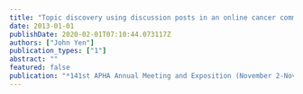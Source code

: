 ```yaml
---
title: "Topic discovery using discussion posts in an online cancer community"
date: 2013-01-01
publishDate: 2020-02-01T07:10:44.073117Z
authors: ["John Yen"]
publication_types: ["1"]
abstract: ""
featured: false
publication: "*141st APHA Annual Meeting and Exposition (November 2-November 6, 2013)*"
---
```


